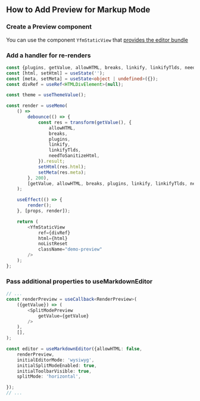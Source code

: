 ## How to Add Preview for Markup Mode

### Create a Preview component

You can use the component `YfmStaticView` that [provides the editor bundle](https://github.com/gravity-ui/markdown-editor/blob/main/src/view/components/YfmHtml/YfmStaticView.tsx)

### Add a handler for re-renders

```ts
const {plugins, getValue, allowHTML, breaks, linkify, linkifyTlds, needToSanitizeHtml} = props;
const [html, setHtml] = useState('');
const [meta, setMeta] = useState<object | undefined>({});
const divRef = useRef<HTMLDivElement>(null);

const theme = useThemeValue();

const render = useMemo(
    () =>
        debounce(() => {
            const res = transform(getValue(), {
                allowHTML,
                breaks,
                plugins,
                linkify,
                linkifyTlds,
                needToSanitizeHtml,
            }).result;
            setHtml(res.html);
            setMeta(res.meta);
        }, 200),
        [getValue, allowHTML, breaks, plugins, linkify, linkifyTlds, needToSanitizeHtml, theme],
    );

    useEffect(() => {
        render();
    }, [props, render]);

    return (
        <YfmStaticView
            ref={divRef}
            html={html}
            noListReset
            className="demo-preview"
        />
    );
};
```
### Pass additional properties to useMarkdownEditor

```ts
// ...
const renderPreview = useCallback<RenderPreview>(
    ({getValue}) => (
        <SplitModePreview
            getValue={getValue}
        />
    ),
    [],
);

const editor = useMarkdownEditor({allowHTML: false,
    renderPreview,
    initialEditorMode: 'wysiwyg',
    initialSplitModeEnabled: true,
    initialToolbarVisible: true,
    splitMode: 'horizontal',

});
// ...
```
